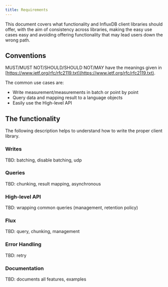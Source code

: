 ```yaml
---
title: Requirements
---
```

This document covers what functionality and InfluxDB client libraries should offer, with the aim of consistency across libraries, making the easy use cases easy and avoiding offering functionality that may lead users down the wrong path.

## Conventions

MUST/MUST NOT/SHOULD/SHOULD NOT/MAY have the meanings given in [https://www.ietf.org/rfc/rfc2119.txt](https://www.ietf.org/rfc/rfc2119.txt).

The common use cases are:

* Write measurement/measurements in batch or point by point
* Query data and mapping result to a language objects
* Easily use the High-level API

## The functionality
The following description helps to understand how to write the proper client library.  

### Writes
TBD: batching, disable batching, udp

### Queries
TBD: chunking, result mapping, asynchronous 

### High-level API
TBD: wrapping common queries (management, retention policy)

### Flux
TBD: query, chunking, management

### Error Handling
TBD: retry

### Documentation
TBD: documents all features, examples



